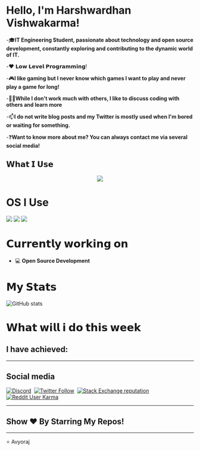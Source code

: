 # Hello, I'm Harshwardhan Vishwakarma!

-🎓**IT Engineering Student, passionate about technology and open source development, constantly exploring and contributing to the dynamic world of IT.**

-❤️ 𝗟𝗼𝘄 𝗟𝗲𝘃𝗲𝗹 𝗣𝗿𝗼𝗴𝗿𝗮𝗺𝗺𝗶𝗻𝗴!

-🎮**I like gaming but I never know which games I want to play and never play a game for long!**

-👯‍♀**While I don't work much with others, I like to discuss coding with others and learn more**

-📫**I do not write blog posts and my Twitter is mostly used when I'm bored or waiting for something.**

-❓**Want to know more about me? You can always contact me via several social media!**



## 𝗪𝗵𝗮𝘁 𝗜 𝗨𝘀𝗲

<p align="center">
  <a href="https://skillicons.dev">
    <img src="https://skillicons.dev/icons?i=git,github,docker,c,vim,python,cpp,discord,vscode,linux,windows" />
  </a>
</p>

# __OS I Use__
![](https://img.shields.io/badge/Android-3DDC84?style=for-the-badge&logo=android&logoColor=white) 
![](https://img.shields.io/badge/Windows-0078D6?style=for-the-badge&logo=windows&logoColor=white)
![](https://img.shields.io/badge/Linux-FCC624?style=for-the-badge&logo=linux&logoColor=black)

# 𝗖𝘂𝗿𝗿𝗲𝗻𝘁𝗹𝘆 𝘄𝗼𝗿𝗸𝗶𝗻𝗴 𝗼𝗻

- 💻 **Open Source Development**




# 𝗠𝘆 𝗦𝘁𝗮𝘁𝘀

![GitHub stats](https://github-readme-stats.vercel.app/api?username=avyoraj&show_icons=true&theme=vision-friendly-dark)
# 𝗪𝗵𝗮𝘁 𝘄𝗶𝗹𝗹 𝗶 𝗱𝗼 𝘁𝗵𝗶𝘀 𝘄𝗲𝗲𝗸
I have achieved:
-

---

## Social media
[![Discord](https://img.shields.io/badge/GitHub-100000?style=for-the-badge&logo=github&logoColor=white)](https://discord.gg/44yKPxm)
‎‎ [![Twitter Follow]( 	https://img.shields.io/badge/Twitter-1DA1F2?style=for-the-badge&logo=twitter&logoColor=white)](https://twitter.com/EdgyCoder)
‎‎ [![Stack Exchange reputation](https://img.shields.io/stackexchange/stackoverflow/r/12418331?color=%23F48024&label=Stack%20overflow&style=for-the-badge&logo=stackoverflow&logoColor=ffffff)](https://stackoverflow.com/users/12418331/kawaaii)
‎‎ [![Reddit User Karma](https://img.shields.io/reddit/user-karma/combined/Kawaaii-Programming?label=Reddit&style=for-the-badge&logo=reddit&logoColor=ffffff)](https://www.reddit.com/user/Kawaaii-Programming)  


---

## Show ❤️ By Starring My Repos!
---
 ⭐️ Avyoraj
